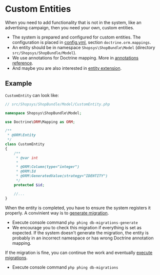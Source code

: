 # Custom Entities

When you need to add functionality that is not in the system, like an advertising campaign,
then you need your own, custom entities.

* The system is prepared and configured for custom entities.
The configuration is placed in [config.yml](/project-base/app/config/config.yml), section `doctrine.orm.mappings`.
* An entity should be in namespace `Shopsys\ShopBundle\Model` (directory `src/Shopsys/ShopBundle/Model`).
* We use annotations for Doctrine mapping.
More in [annotations reference](https://www.doctrine-project.org/projects/doctrine-orm/en/latest/reference/annotations-reference.html).
* And maybe you are also interested in [entity extension](/docs/wip_glassbox/entity-extension.md).

## Example

`CustomEntity` can look like:

```php
// src/Shopsys/ShopBundle/Model/CustomEntity.php

namespace Shopsys\ShopBundle\Model;

use Doctrine\ORM\Mapping as ORM;

/**
 * @ORM\Entity
 */
class CustomEntity
{
    /**
     * @var int
     *
     * @ORM\Column(type="integer")
     * @ORM\Id
     * @ORM\GeneratedValue(strategy="IDENTITY")
     */
    protected $id;

    //...
}
```

When the entity is completed, you have to ensure the system registers it properly.
A convinient way is to [generate migration](phing-targets.md#db-migrations-generate).
* Execute console command `php phing db-migrations-generate`
* We encourage you to check this migration if everything is set as expected.
If the system doesn't generate the migration, the entity is probably in an incorrect namespace or has wrong Doctrine annotation mapping.

If the migration is fine, you can continue the work and eventually
[execute migrations](phing-targets.md#db-migrations).
* Execute console command `php phing db-migrations`
